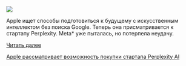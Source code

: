 <!--2025-06-24 14:34:01-->
<div class="yb">
  <div class="rss habr"><img src="https://habrastorage.org/getpro/habr/upload_files/5a2/b38/20f/5a2b3820fb378dd0ee55e10bc7fcd581.png" /><p>Apple ищет способы подготовиться к будущему с искусственным интеллектом без поиска Google.&nbsp;Теперь она присматривается к стартапу Perplexity.&nbsp;Meta* уже пыталась, но потерпела неудачу.</p> <a href="https://habr.com/ru/articles/921450/#habracut">Читать далее</a> <p class="titl"><a href="https://habr.com/ru/companies/bothub/news/921450/?utm_source=habrahabr&utm_medium=rss&utm_campaign=921450">Apple рассматривает возможность покупки стартапа Perplexity AI</a></p></div>
</div>
